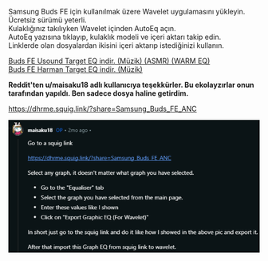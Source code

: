 Samsung Buds FE için kullanılmak üzere Wavelet uygulamasını yükleyin. Ücretsiz sürümü yeterli.<br>
Kulaklığınız takılıyken Wavelet içinden AutoEq açın.<br>
AutoEq yazısına tıklayıp, kulaklık modeli ve içeri aktarı takip edin.<br>
Linklerde olan dosyalardan ikisini içeri aktarıp istediğinizi kullanın.<br>

<a href="https://github.com/ny4rlk0/Samsung-Buds-FE-/releases/download/Equalizers/Samsung.Buds.FE.Graphic.Filters.Usound.Target.txt">Buds FE Usound Target EQ indir. (Müzik) (ASMR) (WARM EQ)</a><br>
<a href="https://github.com/ny4rlk0/Samsung-Buds-FE-/releases/download/Equalizers/Samsung.Buds.FE.Graphic.Filters.Harman.Target.txt">Buds FE Harman Target EQ indir. (Müzik)</a>

<b>Reddit'ten u/maisaku18 adlı kullanıcıya teşekkürler. Bu ekolayzırlar onun tarafından yapıldı. Ben sadece dosya haline getirdim.</b>

https://dhrme.squig.link/?share=Samsung_Buds_FE_ANC

![How To](https://raw.githubusercontent.com/ny4rlk0/Samsung-Buds-FE-/refs/heads/main/HowTo.png)

